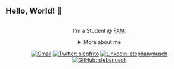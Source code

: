 ## Hello, World! 👋

<div align="center">
  
<img src="" />

I'm a Student @ [FAM](https://vemprafam.com.br/).

<details>
  <summary> More about me</summary>
<div align="left">

``` js
const siegfrito = {
    personal: {
        fullName: 'Fernando A. S. Serra',
        birthDate: '1990-04-26',
        pronouns: 'he' | 'him',
        hobbiesAndInterests: ['poetry', 'games', 'podcasts', 'history', 'RolePlaying Games', 'Literature'],
        motivation: [
            'Learn, learn, learn, be happy!',
            'Making technology become more and more human and welcoming for everyone.',
        ],
    },
    technical: {
        technologies: {
            frontEnd: {
                Javascript: ['Vanilla JS Basics and improving'],
                HTML: ['HTML5 Basics and improving'],
                CSS: ['CSS3 Basics and improving'],
            },
            backEnd: {
                Javascript: ['Node.js Basics and improving']
            },
            databases: ['MySQL', 'SQL Server'],
        },
    }
}
```

  </div>
</details>

[![Gmail](https://img.shields.io/twitter/url?label=email&logo=gmail&style=social&url=http%3A%2F%2Fmailto%3Asiegrfried7%40gmail.com)](mailto:siegrfried@gmail.com)
[![Twitter: siegfrito](https://img.shields.io/twitter/follow/siegfrito?style=social)](https://twitter.com/siegfrito)
[![Linkedin: stephanynusch](https://img.shields.io/badge/-fernandosserra-blue?style=flat-square&logo=Linkedin&logoColor=white&link=https://www.linkedin.com/in/fernandosserra/)](https://www.linkedin.com/in/fernandosserra/)
[![GitHub: stebsnusch](https://img.shields.io/github/followers/fernandosserra?label=follow&style=social)](https://github.com/fernandosserra)
</div>